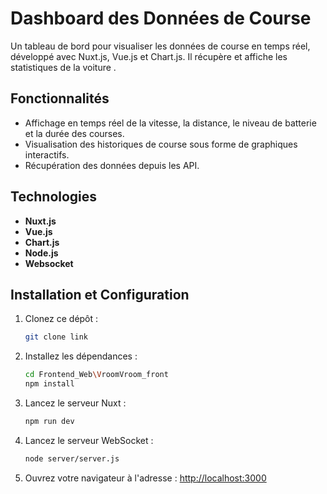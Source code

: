 # Dashboard des Données de Course

Un tableau de bord pour visualiser les données de course en temps réel, développé avec Nuxt.js, Vue.js et Chart.js. Il récupère et affiche les statistiques de la voiture .

## Fonctionnalités

- Affichage en temps réel de la vitesse, la distance, le niveau de batterie et la durée des courses.
- Visualisation des historiques de course sous forme de graphiques interactifs.
- Récupération des données depuis les API.

## Technologies

- **Nuxt.js** 
- **Vue.js** 
- **Chart.js**
- **Node.js**
- **Websocket**
## Installation et Configuration

1. Clonez ce dépôt :

    ```bash
    git clone link
    ```

2. Installez les dépendances :

    ```bash
    cd Frontend_Web\VroomVroom_front
    npm install
    ```

3. Lancez le serveur Nuxt :

    ```bash
    npm run dev
    ```
4. Lancez le serveur WebSocket :

    ```bash
    node server/server.js
    ```
5. Ouvrez votre navigateur à l'adresse : [http://localhost:3000](http://localhost:3000)
